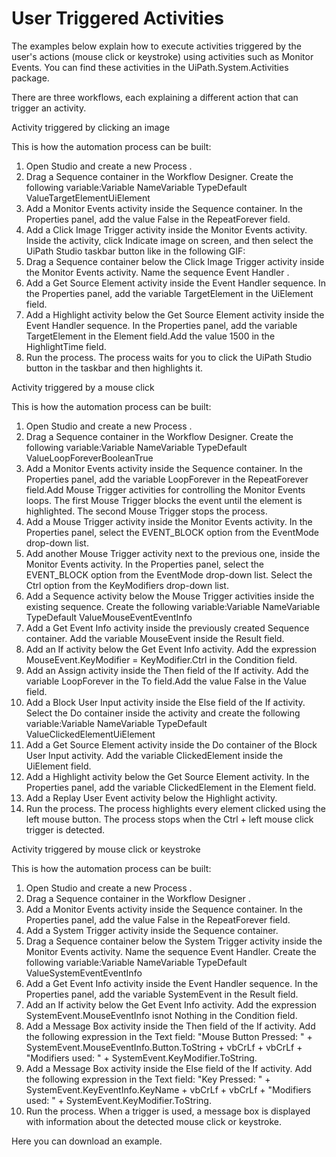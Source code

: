 ﻿# User Triggered Activities

The examples below explain how to execute activities triggered by the user's actions (mouse click
                                    or keystroke) using activities such as Monitor
                                                  Events. You can find these activities
                                    in the UiPath.System.Activities package.

There are three workflows, each explaining a different action that can trigger an activity.

Activity triggered by clicking an image

This is how the automation process can be built:

1. Open Studio and create a new Process .
2. Drag a Sequence container in the Workflow Designer. Create the following variable:Variable NameVariable TypeDefault ValueTargetElementUiElement
3. Add a Monitor Events activity inside the Sequence container. In the Properties panel, add the value False in the RepeatForever field.
4. Add a Click Image Trigger activity inside the Monitor Events activity. Inside the activity, click Indicate image on screen, and then select the UiPath Studio taskbar button like in the following GIF:
5. Drag a Sequence container below the Click Image Trigger activity inside the Monitor Events activity. Name the sequence Event Handler .
6. Add a Get Source Element activity inside the Event Handler sequence. In the Properties panel, add the variable TargetElement in the UiElement field.
7. Add a Highlight activity below the Get Source Element activity inside the Event Handler sequence. In the Properties panel, add the variable TargetElement in the Element field.Add the value 1500 in the HighlightTime field.
8. Run the process. The process waits for you to click the UiPath Studio button in the taskbar and then highlights it.

Activity triggered by a mouse click

This is how the automation process can be built:

1. Open Studio and create a new Process .
2. Drag a Sequence container in the Workflow Designer. Create the following variable:Variable NameVariable TypeDefault ValueLoopForeverBooleanTrue
3. Add a Monitor Events activity inside the Sequence container. In the Properties panel, add the variable LoopForever in the RepeatForever field.Add Mouse Trigger activities for controlling the Monitor Events loops. The first Mouse Trigger blocks the event until the element is highlighted. The second Mouse Trigger stops the process.
4. Add a Mouse Trigger activity inside the Monitor Events activity. In the Properties panel, select the EVENT_BLOCK option from the EventMode drop-down list.
5. Add another Mouse Trigger activity next to the previous one, inside the Monitor Events activity. In the Properties panel, select the EVENT_BLOCK option from the EventMode drop-down list.
Select the Ctrl option from the KeyModifiers drop-down list.
6. Add a Sequence activity below the Mouse Trigger activities inside the existing sequence. Create the following variable:Variable NameVariable TypeDefault ValueMouseEventEventInfo
7. Add a Get Event Info activity inside the previously created Sequence container. Add the variable MouseEvent inside the Result field.
8. Add an If activity below the Get Event Info activity. Add the expression MouseEvent.KeyModifier = KeyModifier.Ctrl in the Condition field.
9. Add an Assign activity inside the Then field of the If activity. Add the variable LoopForever in the To field.Add the value False in the Value field.
10. Add a Block User Input activity inside the Else field of the If activity. Select the Do container inside the activity and create the following variable:Variable NameVariable TypeDefault ValueClickedElementUiElement
11. Add a Get Source Element activity inside the Do container of the Block User Input activity. Add the variable ClickedElement inside the UiElement field.
12. Add a Highlight activity below the Get Source Element activity. In the Properties panel, add the variable ClickedElement in the Element field.
13. Add a Replay User Event activity below the Highlight activity.
14. Run the process. The process highlights every element clicked using the left mouse button. The process stops when the Ctrl + left mouse click trigger is detected.

Activity triggered by mouse click or keystroke

This is how the automation process can be built:

1. Open Studio and create a new Process .
2. Drag a Sequence container in the Workflow Designer .
3. Add a Monitor Events activity inside the Sequence container. In the Properties panel, add the value False in the RepeatForever field.
4. Add a System Trigger activity inside the Sequence container.
5. Drag a Sequence container below the System Trigger activity inside the Monitor Events activity. Name the sequence Event Handler. Create the following variable:Variable NameVariable TypeDefault ValueSystemEventEventInfo
6. Add a Get Event Info activity inside the Event Handler sequence. In the Properties panel, add the variable SystemEvent in the Result field.
7. Add an If activity below the Get Event Info activity. Add the expression SystemEvent.MouseEventInfo isnot Nothing in the Condition field.
8. Add a Message Box activity inside the Then field of the If activity. Add the following expression in the Text field: "Mouse Button Pressed: " + SystemEvent.MouseEventInfo.Button.ToString + vbCrLf + vbCrLf + "Modifiers used: " + SystemEvent.KeyModifier.ToString.
9. Add a Message Box activity inside the Else field of the If activity. Add the following expression in the Text field: "Key Pressed: " + SystemEvent.KeyEventInfo.KeyName + vbCrLf + vbCrLf + "Modifiers used: " + SystemEvent.KeyModifier.ToString.
10. Run the process. When a trigger is used, a message box is displayed with information about the detected mouse click or keystroke.

Here you can download an example.
